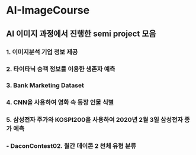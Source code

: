 # AI-ImageCourse

## AI 이미지 과정에서 진행한 semi project 모음

### 1. 이미지분석 기업 정보 제공
### 2. 타이타닉 승객 정보를 이용한 생존자 예측
### 3. Bank Marketing Dataset
### 4. CNN을 사용하여 영화 속 등장 인물 식별
### 5. 삼성전자 주가와 KOSPI200을 사용하여 2020년 2월 3일 삼성전자 종가 예측

### - DaconContest02. 월간 데이콘 2 천체 유형 분류
